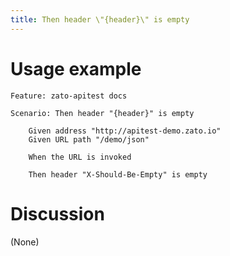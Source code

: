```yaml
---
title: Then header \"{header}\" is empty
---
```


Usage example
=============

    Feature: zato-apitest docs

    Scenario: Then header "{header}" is empty

        Given address "http://apitest-demo.zato.io"
        Given URL path "/demo/json"

        When the URL is invoked

        Then header "X-Should-Be-Empty" is empty

Discussion
==========

(None)
